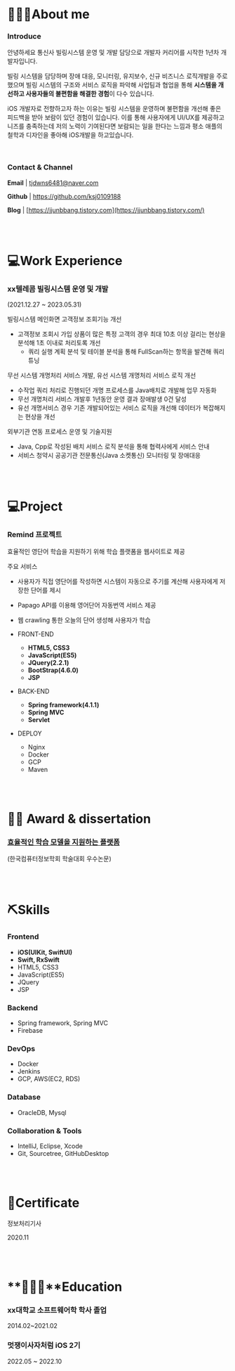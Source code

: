 # 🙋🏼‍♂️**About me**

### **Introduce**

안녕하세요 통신사 빌링시스템 운영 및 개발 담당으로 개발자 커리어를 시작한 1년차 개발자입니다.

빌링 시스템을 담당하며 장애 대응, 모니터링, 유지보수, 신규 비즈니스 로직개발을 주로 했으며 빌링 시스템의 구조와 서비스 로직을 파악해 사업팀과 협업을 통해 **시스템을 개선하고 사용자들의 불편함을 해결한 경험**이 다수 있습니다.

iOS 개발자로 전향하고자 하는 이유는 빌링 시스템을 운영하며 불편함을 개선해 좋은 피드백을 받아 보람이 있던 경험이 있습니다. 이를 통해 사용자에게 UI/UX를 제공하고 니즈를 충족하는데 저의 노력이 기여된다면 보람되는 일을 한다는 느낌과 평소 애플의 철학과 디자인을 좋아해 iOS개발을 하고있습니다.

<br>

### Contact & Channel

**Email** | tjdwns6481@naver.com

**Github** | https://github.com/ksj0109188

**Blog** | [https://jjunbbang.tistory.com](https://jjunbbang.tistory.com/)


<br>
<br>

# 💻Work Experience


### xx텔레콤 빌링시스템 운영 및 개발

(2021.12.27 ~ 2023.05.31)

빌링시스템 메인화면 고객정보 조회기능 개선

- 고객정보 조회시 가입 상품이 많은  특정 고객의 경우 최대 10초 이상 걸리는 현상을 분석해 1초 이내로 처리토록 개선
    - 쿼리 실행 계획 분석 및 테이블 분석을 통해 FullScan하는 항목을 발견해 쿼리 튜닝
    

무선 시스템 개명처리 서비스 개발, 유선 시스템 개명처리 서비스 로직 개선

- 수작업 쿼리 처리로 진행되던 개명 프로세스를 Java배치로 개발해 업무 자동화
- 무선 개명처리 서비스 개발후 1년동안 운영 결과 장애발생 0건 달성
- 유선 개명서비스 경우 기존 개발되어있는 서비스 로직을 개선해 데이터가 복잡해지는 현상을 개선

외부기관 연동 프로세스 운영 및 기술지원

- Java, Cpp로 작성된 배치 서비스 로직 분석을 통해 협력사에게 서비스 안내
- 서비스 청약시 공공기관 전문통신(Java 소켓통신) 모니터링 및 장애대응

<br>
<br>

# 💻Project


### Remind 프로젝트

효율적인 영단어 학습을 지원하기 위해 학습 플랫폼을 웹사이트로 제공

주요 서비스

- 사용자가 직접 영단어를 작성하면 시스템이 자동으로 주기를 계산해 사용자에게 저장한 단어를 제시
- Papago API를 이용해 영어단어 자동번역 서비스 제공
- 웹 crawling 통한 오늘의 단어 생성해 사용자가 학습

- FRONT-END
    - **HTML5, CSS3**
    - **JavaScript(ES5)**
    - **JQuery(2.2.1)**
    - **BootStrap(4.6.0)**
    - **JSP**
- BACK-END
    - **Spring framework(4.1.1)**
    - **Spring MVC**
    - **Servlet**
- DEPLOY
    - Nginx
    - Docker
    - GCP
    - Maven

<br>
<br>

# ✍🏻 Award & dissertation


### ****[효율적인 학습 모델을 지원하는 플랫폼](https://www.dbpia.co.kr/journal/articleDetail?nodeId=NODE10532183&language=ko_KR)****

(한국컴퓨터정보학회 학술대회 우수논문)

<br>
<br>

# ⛏️**Skills**



### Frontend
- **iOS(UIKit, SwiftUI)**
- **Swift, RxSwift**
- HTML5, CSS3
- JavaScript(ES5)
- JQuery
- JSP

### Backend

- Spring framework, Spring MVC
- Firebase

### DevOps

- Docker
- Jenkins
- GCP, AWS(EC2, RDS)

### Database

- OracleDB, Mysql

### Collaboration & Tools

- IntelliJ, Eclipse, Xcode
- Git, Sourcetree, GitHubDesktop

<br>
<br>

# 🏅Certificate


정보처리기사

2020.11

<br>
<br>

# **👨🏻‍🎓**Education


### xx대학교 소프트웨어학 학사 졸업
2014.02~2021.02

### 멋쟁이사자처럼 iOS 2기
2022.05 ~ 2022.10
